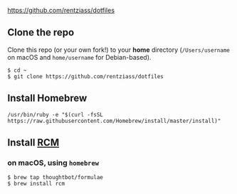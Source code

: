 https://github.com/rentziass/dotfiles

## Clone the repo

Clone this repo (or your own fork!) to your **home** directory (`/Users/username` on macOS and `home/username` for Debian-based).
```
$ cd ~
$ git clone https://github.com/rentziass/dotfiles
```

## Install Homebrew

```
/usr/bin/ruby -e "$(curl -fsSL https://raw.githubusercontent.com/Homebrew/install/master/install)"
```

## Install [RCM](https://github.com/thoughtbot/rcm)
### on macOS, using `homebrew`

```
$ brew tap thoughtbot/formulae
$ brew install rcm
```
